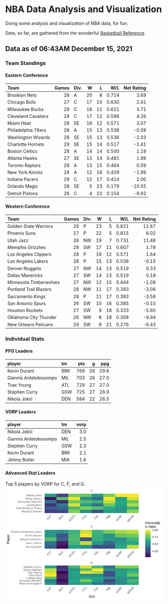 # NBA Data Analysis and Visualization

Doing some analysis and visualization of NBA data, for fun.

Data, so far, are gathered from the wonderful [Basketball
Reference](https://www.basketball-reference.com/).

## Data as of 06:43AM December 15, 2021

### Team Standings

#### Eastern Conference

| Team                | Games | Div. |  W |  L |   W/L | Net Rating |
| :------------------ | ----: | :--- | -: | -: | ----: | ---------: |
| Brooklyn Nets       |    28 | A    | 20 |  8 | 0.714 |       3.69 |
| Chicago Bulls       |    27 | C    | 17 | 10 | 0.630 |       2.41 |
| Milwaukee Bucks     |    29 | C    | 18 | 11 | 0.621 |       3.71 |
| Cleveland Cavaliers |    29 | C    | 17 | 12 | 0.586 |       4.26 |
| Miami Heat          |    28 | SE   | 16 | 12 | 0.571 |       3.07 |
| Philadelphia 76ers  |    28 | A    | 15 | 13 | 0.536 |     \-0.59 |
| Washington Wizards  |    28 | SE   | 15 | 13 | 0.536 |     \-2.03 |
| Charlotte Hornets   |    29 | SE   | 15 | 14 | 0.517 |     \-1.41 |
| Boston Celtics      |    28 | A    | 14 | 14 | 0.500 |       1.19 |
| Atlanta Hawks       |    27 | SE   | 13 | 14 | 0.481 |       1.89 |
| Toronto Raptors     |    28 | A    | 13 | 15 | 0.464 |       0.59 |
| New York Knicks     |    28 | A    | 12 | 16 | 0.429 |     \-1.99 |
| Indiana Pacers      |    29 | C    | 12 | 17 | 0.414 |       2.00 |
| Orlando Magic       |    28 | SE   |  5 | 23 | 0.179 |    \-10.55 |
| Detroit Pistons     |    26 | C    |  4 | 22 | 0.154 |     \-9.93 |

#### Western Conference

| Team                   | Games | Div. |  W |  L |   W/L | Net Rating |
| :--------------------- | ----: | :--- | -: | -: | ----: | ---------: |
| Golden State Warriors  |    28 | P    | 23 |  5 | 0.821 |      11.67 |
| Phoenix Suns           |    27 | P    | 22 |  5 | 0.815 |       6.02 |
| Utah Jazz              |    26 | NW   | 19 |  7 | 0.731 |      11.48 |
| Memphis Grizzlies      |    28 | SW   | 17 | 11 | 0.607 |       1.78 |
| Los Angeles Clippers   |    28 | P    | 16 | 12 | 0.571 |       1.64 |
| Los Angeles Lakers     |    28 | P    | 15 | 13 | 0.536 |     \-0.15 |
| Denver Nuggets         |    27 | NW   | 14 | 13 | 0.519 |       0.33 |
| Dallas Mavericks       |    27 | SW   | 14 | 13 | 0.519 |       0.18 |
| Minnesota Timberwolves |    27 | NW   | 12 | 15 | 0.444 |     \-1.08 |
| Portland Trail Blazers |    28 | NW   | 11 | 17 | 0.393 |     \-3.06 |
| Sacramento Kings       |    28 | P    | 11 | 17 | 0.393 |     \-3.58 |
| San Antonio Spurs      |    26 | SW   | 10 | 16 | 0.385 |     \-0.10 |
| Houston Rockets        |    27 | SW   |  9 | 18 | 0.333 |     \-5.60 |
| Oklahoma City Thunder  |    26 | NW   |  8 | 18 | 0.308 |     \-9.94 |
| New Orleans Pelicans   |    29 | SW   |  8 | 21 | 0.276 |     \-6.43 |

### Individual Stats

#### PPG Leaders

| player                | tm  | pts |  g |  ppg |
| :-------------------- | :-- | --: | -: | ---: |
| Kevin Durant          | BRK | 769 | 26 | 29.6 |
| Giannis Antetokounmpo | MIL | 703 | 26 | 27.0 |
| Trae Young            | ATL | 729 | 27 | 27.0 |
| Stephen Curry         | GSW | 725 | 27 | 26.9 |
| Nikola Jokić          | DEN | 584 | 22 | 26.5 |

#### VORP Leaders

| player                | tm  | vorp |
| :-------------------- | :-- | ---: |
| Nikola Jokić          | DEN |  3.0 |
| Giannis Antetokounmpo | MIL |  2.5 |
| Stephen Curry         | GSW |  2.3 |
| Kevin Durant          | BRK |  2.1 |
| Jimmy Butler          | MIA |  1.6 |

#### Advanced Stat Leaders

Top 5 players by VORP for C, F, and G.
![](README_files/figure-gfm/README-unnamed-chunk-7-1.png)<!-- -->
